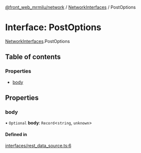 [@front_web_mrmilu/network](../Network.md) / [NetworkInterfaces](../modules/NetworkInterfaces.md) / PostOptions

# Interface: PostOptions

[NetworkInterfaces](../modules/NetworkInterfaces.md).PostOptions

## Table of contents

### Properties

- [body](NetworkInterfaces.PostOptions.md#body)

## Properties

### body

• `Optional` **body**: `Record`<`string`, `unknown`\>

#### Defined in

[interfaces/rest_data_source.ts:6](https://github.com/mrmilu/front_web_mrmilu/blob/a9bdea5/packages/network/src/interfaces/rest_data_source.ts#L6)
